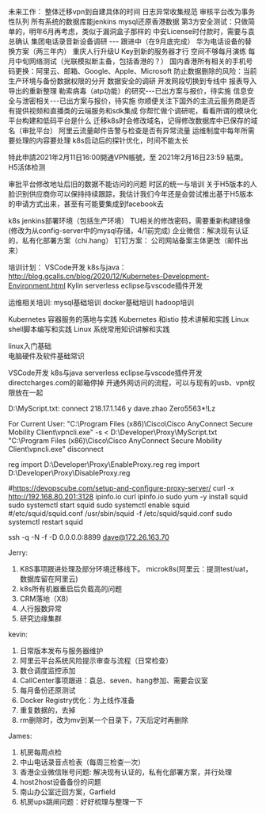 未来工作：
整体迁移vpn到自建具体的时间
日志异常收集规范
审核平台改为事务性队列
所有系统的数据库能jenkins mysql还原香港数据
第3方安全测试：只做简单的，明年6月再考虑，类似于漏洞盒子那样的
中安License时付款时，需要与袁总确认
集团电话录音新设备调研 --- 跟进中（在9月底完成）
华为电话设备的替换方案（两三年内）
重庆人行升级U Key到新的服务器才行
空间不够每月演练
每月中旬网络测试（光联模拟断主备，包括香港的？）
国内香港所有相关的手机号码更换：阿里云、邮箱、Google、Apple、Microsoft
防止数据删除的风险：当前生产环境与备份数据权限的分开
数据安全的调研
开发网段切换到专线中
报表导入导出的重新整理
勒索病毒（atp功能）的研究---已出方案与报价，待实施
信息安全与泄密相关---已出方案与报价，待实施
你顺便关注下国外的主流云服务商是否有提供视频和直播类的云端服务和sdk集成
你帮忙做个调研呢，看看所谓的模块化平台构建和低码平台是什么
迁移k8s时会修改域名，记得修改数据库中已保存的域名（审批平台）
阿里云流量邮件告警与检查是否有异常流量
运维制度中每年所需要处理的内容要处理
k8s启动后的探针优化，时间不能太长

特此申請2021年2月11日16:00開通VPN帳號，至 2021年2月16日23:59 結束。
H5活体检测 

审批平台修改地址后旧的数据不能访问的问题
时区的统一与培训
关于H5版本的人脸识别供应商你可以保持持续跟踪，我估计我们今年还是会尝试推出基于H5版本的申请方式出来，甚至有可能要集成到facebook去

k8s jenkins部署环境（包括生产环境）
TU相关的修改密码，需要重新构建镜像(修改为从config-server中的mysql存储，4/1前完成)
企业微信：解决现有认证的，私有化部署方案（chi.hang）
钉钉方案：
公司网站备案主体更改（邮件出来）



培训计划：
VSCode开发
k8s与java：http://blog.gcalls.cn/blog/2020/12/Kubernetes-Development-Environment.html
Kylin
serverless
eclipse与vscode插件开发

运维相关培训:
mysql基础培训
docker基础培训
hadoop培训

Kubernetes 容器服务的落地与实践
Kubernetes 和istio 技术讲解和实践
Linux shell脚本编写和实践
Linux 系统常用知识讲解和实践

linux入门基础     
电脑硬件及软件基础常识

VSCode开发
k8s与java
serverless
eclipse与vscode插件开发
directcharges.com的邮箱停掉
开通外网访问的流程，可以与现有的usb、vpn权限放在一起

D:\MyScript.txt:
connect 218.17.1.146
y
dave.zhao
Zero5563*!Lz

For Current User:
"C:\Program Files (x86)\Cisco\Cisco AnyConnect Secure Mobility Client\vpncli.exe" -s < D:\Developer\Proxy\MyScript.txt
"C:\Program Files (x86)\Cisco\Cisco AnyConnect Secure Mobility Client\vpncli.exe" disconnect

reg import D:\Developer\Proxy\EnableProxy.reg
reg import D:\Developer\Proxy\DisableProxy.reg

#https://devopscube.com/setup-and-configure-proxy-server/
curl -x http://192.168.80.201:3128 ipinfo.io
curl ipinfo.io
sudo yum -y install squid
sudo systemctl start squid
sudo systemctl enable squid
#/etc/squid/squid.conf
/usr/sbin/squid -f /etc/squid/squid.conf
sudo systemctl restart squid

ssh -q -N -f -D 0.0.0.0:8899 dave@172.26.163.70


Jerry:
1. K8S事项跟进处理及部分环境迁移线下。
   microk8s(阿里云：提测test/uat，数据库留在阿里云)
2. k8s所有机器重启后负载高的问题
3. CRM落地（X8）
4. 人行报数异常
5. 研究边缘集群

kevin:
1. 日常版本发布与服务器维护
2. 阿里云平台系统风险提示审查与流程（日常检查）
3. 数仓调度监控添加
4. CallCenter事项跟进：袁总、seven、hang参加、需要会议室
5. 每月备份还原测试
6. Docker Registry优化：为上线作准备
7. 重复数据的，去掉
8. rm删除时，改为mv到某一个目录下，7天后定时再删除

James:
1. 机房每周点检                  
2. 中山电话录音点检表（每周三检查一次）     
3. 香港企业微信账号问题: 解决现有认证的，私有化部署方案，并行处理
4. host2host设备备份的问题
5. 南山办公室迁回方案，Garfield
6. 机房ups跳闸问题：好好梳理与整理一下
